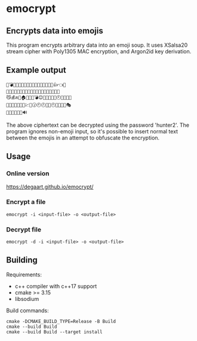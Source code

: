 # emocrypt

## Encrypts data into emojis

This program encrypts arbitrary data into an emoji soup.
It uses XSalsa20 stream cipher with Poly1305 MAC encryption, and Argon2id key derivation.

## Example output

```
🐲💣💩🍗😤📲🐽👹💠🔚🔝🐯🌷😾📩💎📀👍👈🆓
🌴🍗🎇🎃😊💟📃💯🐁🐘💅🛃🎰🌟🐠🎺🍞🍫🐻🎳
😼💰🔚💮🏠🎵🎷🎷💣😌💀🍹🚟🌷👨🕙📕🍑👋🔥
🎫😅🎄🐳👒🆕🌰💹🐸🕝🕘🕗🐫🏯🕘🍎📝🐹👢🎭
🛃🌲😣😢🌀🍺🔊
```

The above ciphertext can be decrypted using the password 'hunter2'.
The program ignores non-emoji input, so it's possible to insert normal text between the emojis in an attempt to obfuscate the encryption.

## Usage

### Online version

https://degaart.github.io/emocrypt/

### Encrypt a file

```
emocrypt -i <input-file> -o <output-file>
```

### Decrypt file

```
emocrypt -d -i <input-file> -o <output-file>
```

## Building

Requirements:

- c++ compiler with c++17 support
- cmake >= 3.15
- libsodium

Build commands:

```
cmake -DCMAKE_BUILD_TYPE=Release -B Build
cmake --build Build
cmake --build Build --target install
```

